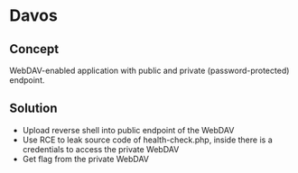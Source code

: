 # Davos
## Concept
WebDAV-enabled application with public and private (password-protected) endpoint.

## Solution
- Upload reverse shell into public endpoint of the WebDAV
- Use RCE to leak source code of health-check.php, inside there is a credentials to access the private WebDAV
- Get flag from the private WebDAV